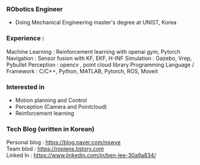 ### RObotics Engineer

- Doing Mechanical Engineering master's degree at UNIST, Korea

### Experience :
Machine Learning : Reinforcement learning with openai gym, Pytorch
Navigation : Sensor fusion with KF, EKF, H-INF
Simulation : Gazebo, Vrep, Pybullet
Perception : opencv , point cloud library
Programming Language / Framework : C/C++, Python, MATLAB, Pytorch, ROS, Moveit
 
### Interested in 
- Motion planning and Control
- Perception (Camera and Pointcloud)
- Reinforcement learning

### Tech Blog (written in Korean)
Personal blog : https://blog.naver.com/nswve  
Team     blod : https://ropiens.tistory.com  
Linked In     : https://www.linkedin.com/in/ben-lee-30a9a834/
<!--
**benthebear93/benthebear93** is a ✨ _special_ ✨ repository because its `README.md` (this file) appears on your GitHub profile.

Here are some ideas to get you started:

- 🔭 I’m currently working on ...
- 🌱 I’m currently learning ...
- 👯 I’m looking to collaborate on ...
- 🤔 I’m looking for help with ...
- 💬 Ask me about ...
- 📫 How to reach me: ...
- 😄 Pronouns: ...
- ⚡ Fun fact: ...
-->
